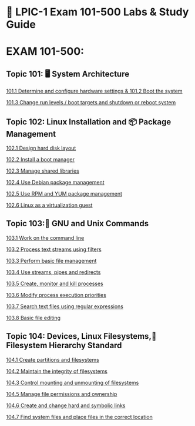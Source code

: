 # 🔧 LPIC-1 Exam 101-500 Labs & Study Guide

# EXAM 101-500:
## Topic 101: 🖥️ System Architecture
[101.1 Determine and configure hardware settings & 101.2 Boot the system](https://github.com/Jose01000111/101.1-Determine-and-configure-hardware-settings.git)

[101.3 Change run levels / boot targets and shutdown or reboot system](https://github.com/Jose01000111/101.3-Change-run-levels-boot-targets-and-shutdown-or-reboot-system.git)

## Topic 102: Linux Installation and 📦 Package Management

[102.1 Design hard disk layout](https://github.com/Jose01000111/102.1-Disk_Layout_design.git)
 
[102.2 Install a boot manager](https://github.com/Jose01000111/LPIC1-102.2-Install-a-Boot-Manager.git)
 
[102.3 Manage shared libraries](https://github.com/Jose01000111/102.3-Managed-Shared-Libraries.git)
 
[102.4 Use Debian package management](https://github.com/Jose01000111/102.4-Use-Debian-Package-Management.git)
 
[102.5 Use RPM and YUM package management](https://github.com/Jose01000111/102.5-Use-RPM-and-YUM-package-management.git)
 
[102.6 Linux as a virtualization guest](https://github.com/Jose01000111/Linux-as-a-Virtualization-Guest.git)

## Topic 103:🐧 GNU and Unix Commands

[103.1 Work on the command line](https://github.com/Jose01000111/103.1-Work-on-the-command-line.git)
 
[103.2 Process text streams using filters](https://github.com/Jose01000111/103.2-Process-Text-Streams-Using-Filters.git)
 
[103.3 Perform basic file management](https://github.com/Jose01000111/103.3-Perform-Basic-File-Management.git)
 
[103.4 Use streams, pipes and redirects](https://github.com/Jose01000111/103.4-Use-Streams-Pipes-and-Redirects.git)
 
[103.5 Create, monitor and kill processes](https://github.com/Jose01000111/103.5-Create-Monitor-and-Kill-Processes.git)
 
[103.6 Modify process execution priorities]()
 
[103.7 Search text files using regular expressions]()
 
[103.8 Basic file editing]()

## Topic 104: Devices, Linux Filesystems,📂 Filesystem Hierarchy Standard

[104.1 Create partitions and filesystems]()
 
[104.2 Maintain the integrity of filesystems]()
 
[104.3 Control mounting and unmounting of filesystems]()
 
[104.5 Manage file permissions and ownership]()
 
[104.6 Create and change hard and symbolic links]()
 
[104.7 Find system files and place files in the correct location]()
